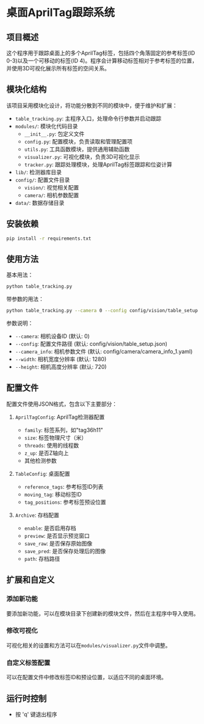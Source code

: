 # 桌面AprilTag跟踪系统

## 项目概述

这个程序用于跟踪桌面上的多个AprilTag标签，包括四个角落固定的参考标签(ID 0-3)以及一个可移动的标签(ID 4)。程序会计算移动标签相对于参考标签的位置，并使用3D可视化展示所有标签的空间关系。

## 模块化结构

该项目采用模块化设计，将功能分散到不同的模块中，便于维护和扩展：

- `table_tracking.py`: 主程序入口，处理命令行参数并启动跟踪
- `modules/`: 模块化代码目录
  - `__init__.py`: 包定义文件
  - `config.py`: 配置模块，负责读取和管理配置项
  - `utils.py`: 工具函数模块，提供通用辅助函数
  - `visualizer.py`: 可视化模块，负责3D可视化显示
  - `tracker.py`: 跟踪处理模块，处理AprilTag标签跟踪和位姿计算
- `lib/`: 检测器库目录
- `config/`: 配置文件目录
  - `vision/`: 视觉相关配置
  - `camera/`: 相机参数配置
- `data/`: 数据存储目录

## 安装依赖

```bash
pip install -r requirements.txt
```

## 使用方法

基本用法：

```bash
python table_tracking.py
```

带参数的用法：

```bash
python table_tracking.py --camera 0 --config config/vision/table_setup.json --camera_info config/camera/camera_info_1.yaml --width 1280 --height 720
```

参数说明：
- `--camera`: 相机设备ID (默认: 0)
- `--config`: 配置文件路径 (默认: config/vision/table_setup.json)
- `--camera_info`: 相机参数文件 (默认: config/camera/camera_info_1.yaml)
- `--width`: 相机宽度分辨率 (默认: 1280)
- `--height`: 相机高度分辨率 (默认: 720)

## 配置文件

配置文件使用JSON格式，包含以下主要部分：

1. `AprilTagConfig`: AprilTag检测器配置
   - `family`: 标签系列，如"tag36h11"
   - `size`: 标签物理尺寸（米）
   - `threads`: 使用的线程数
   - `z_up`: 是否Z轴向上
   - 其他检测参数

2. `TableConfig`: 桌面配置
   - `reference_tags`: 参考标签ID列表
   - `moving_tag`: 移动标签ID
   - `tag_positions`: 参考标签预设位置

3. `Archive`: 存档配置
   - `enable`: 是否启用存档
   - `preview`: 是否显示预览窗口
   - `save_raw`: 是否保存原始图像
   - `save_pred`: 是否保存处理后的图像
   - `path`: 存档路径

## 扩展和自定义

### 添加新功能

要添加新功能，可以在模块目录下创建新的模块文件，然后在主程序中导入使用。

### 修改可视化

可视化相关的设置和方法可以在`modules/visualizer.py`文件中调整。

### 自定义标签配置

可以在配置文件中修改标签ID和预设位置，以适应不同的桌面环境。

## 运行时控制

- 按 'q' 键退出程序